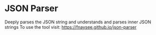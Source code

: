 # JSON Parser
Deeply parses the JSON string and understands and parses inner JSON strings
To use the tool visit: https://fnaysee.github.io/json-parser

